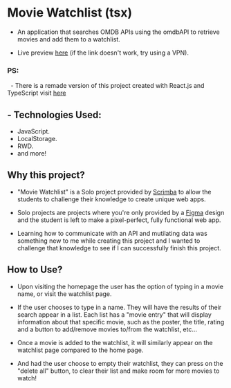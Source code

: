 # Movie Watchlist (tsx)

- An application that searches OMDB APIs using the omdbAPI to retrieve movies and add them to a watchlist.

- Live preview [here](https://movie-watchlist-mhdali.netlify.app/) (if the link doesn't work, try using a VPN).

### PS:

   &nbsp; - There is a remade version of this project created with React.js and TypeScript visit [here](https://github.com/mhdalihoria/movie-watchlist-tsx)

## - Technologies Used: 

- JavaScript.
- LocalStorage.
- RWD.
- and more!


## Why this project?

- "Movie Watchlist" is a Solo project provided by [Scrimba](https://scrimba.com) to allow the students to challenge their knowledge to create unique web apps. 

- Solo projects are projects where you're only provided by a [Figma](https://www.figma.com) design and the student is left to make a pixel-perfect, fully functional web app.

- Learning how to communicate with an API and mutilating data was something new to me while creating this project and I wanted to challenge that knowledge to see if I can successfully finish this project.

## How to Use?

- Upon visiting the homepage the user has the option of typing in a movie name, or visit the watchlist page. 

- If the user chooses to type in a name. They will have the results of their search appear in a list. Each list has a "movie entry" that will display information about that specific movie, such as the poster, the title, rating and a button to add/remove movies to/from the watchlist, etc...

- Once a movie is added to the watchlist, it will similarly appear on the watchlist page compared to the home page. 

- And had the user choose to empty their watchlist, they can press on the "delete all" button, to clear their list and make room for more movies to watch!

